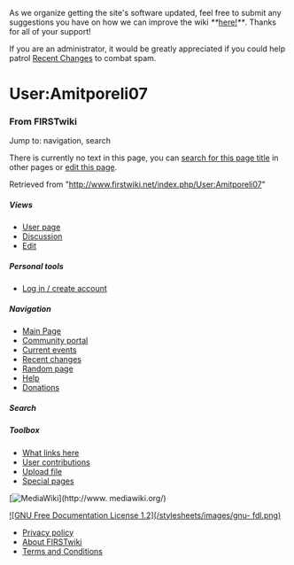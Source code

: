 As we organize getting the site's software updated, feel free to submit any
suggestions you have on how we can improve the wiki
_**_[here!](/index.php/User:Hallry/Suggestions "User:Hallry/Suggestions"
)_**_. Thanks for all of your support!

If you are an administrator, it would be greatly appreciated if you could help
patrol [Recent Changes](/index.php/Special:Recentchanges
"Special:Recentchanges" ) to combat spam.

# User:Amitporeli07

### From FIRSTwiki

Jump to: navigation, search

There is currently no text in this page, you can [search for this page
title](/index.php/Special:Search/Amitporeli07 "Special:Search/Amitporeli07" )
in other pages or [edit this
page](http://www.firstwiki.net/index.php?title=User:Amitporeli07&action=edit
"http://www.firstwiki.net/index.php?title=User:Amitporeli07&action=edit" ).

Retrieved from "<http://www.firstwiki.net/index.php/User:Amitporeli07>"

##### Views

  * [User page](/index.php?title=User:Amitporeli07&action=edit)
  * [Discussion](/index.php/User_talk:Amitporeli07)
  * [Edit](/index.php?title=User:Amitporeli07&action=edit)

##### Personal tools

  * [Log in / create account](/index.php?title=Special:Userlogin&returnto=User:Amitporeli07)

[](/index.php/Main_Page "Main Page" )

##### Navigation

  * [Main Page](/index.php/Main_Page)
  * [Community portal](/index.php/FIRSTwiki:Community_portal)
  * [Current events](/index.php/Current_events)
  * [Recent changes](/index.php/Special:Recentchanges)
  * [Random page](/index.php/Special:Random)
  * [Help](/index.php/FIRSTwiki:Help)
  * [Donations](/index.php/FIRSTwiki:Site_support)

##### Search



##### Toolbox

  * [What links here](/index.php/Special:Whatlinkshere/User:Amitporeli07)
  * [User contributions](/index.php/Special:Contributions/Amitporeli07)
  * [Upload file](/index.php/Special:Upload)
  * [Special pages](/index.php/Special:Specialpages)

[![MediaWiki](/skins/common/images/poweredby_mediawiki_88x31.png)](http://www.
mediawiki.org/)

[![GNU Free Documentation License 1.2](/stylesheets/images/gnu-
fdl.png)](http://www.gnu.org/copyleft/fdl.html)

  * [Privacy policy](/index.php/FIRSTwiki:Privacy_policy "FIRSTwiki:Privacy policy" )
  * [About FIRSTwiki](/index.php/FIRSTwiki:About "FIRSTwiki:About" )
  * [Terms and Conditions](/index.php/FIRSTwiki:Terms_and_conditions "FIRSTwiki:Terms and conditions" )

